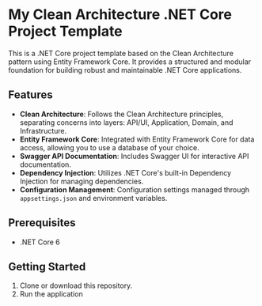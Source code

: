 # My Clean Architecture .NET Core Project Template

This is a .NET Core project template based on the Clean Architecture pattern using Entity Framework Core. It provides a structured and modular foundation for building robust and maintainable .NET Core applications.

## Features

- **Clean Architecture**: Follows the Clean Architecture principles, separating concerns into layers: API/UI, Application, Domain, and Infrastructure.
- **Entity Framework Core**: Integrated with Entity Framework Core for data access, allowing you to use a database of your choice.
- **Swagger API Documentation**: Includes Swagger UI for interactive API documentation.
- **Dependency Injection**: Utilizes .NET Core's built-in Dependency Injection for managing dependencies.
- **Configuration Management**: Configuration settings managed through `appsettings.json` and environment variables.

## Prerequisites

- .NET Core 6

## Getting Started

1. Clone or download this repository.
2. Run the application
